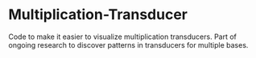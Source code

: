 # Multiplication-Transducer 
Code to make it easier to visualize multiplication transducers. Part of ongoing research to discover patterns in transducers for multiple bases.
